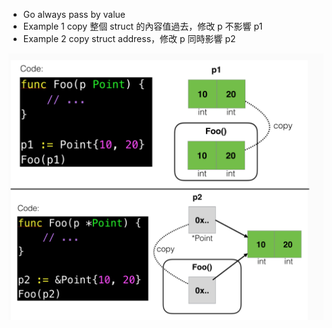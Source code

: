 - Go always pass by value
- Example 1 copy 整個 struct 的內容值過去，修改 p 不影響 p1
- Example 2 copy struct address，修改 p 同時影響 p2

![image](https://github.com/kevingo/essential-go/raw/master/screenshot/pointer.png)
